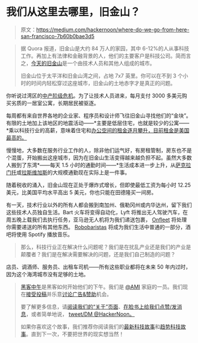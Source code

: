 # 我们从这里去哪里，旧金山？

> 原文：<https://medium.com/hackernoon/where-do-we-go-from-here-san-francisco-7b60b0bae3d5>

> 据 Quora 报道，旧金山是大约 84 万人的家园，其中 6-12%的人从事科技工作。再加上有法律和金融背景的人，他们的主要客户是科技公司。简而言之，[今天的旧金山](https://goo.gl/5VCLwi)是一个由技术人员和其他人组成的城市。
> 
> 旧金山位于太平洋和旧金山湾之间，占地 7x7 英里。你可以在不到 3 个小时的时间内轻松穿过这座城市，旧金山的土地赤字才是真正的问题。

你听说过湾区的[中产阶级危机](http://www.thebolditalic.com/articles/7266-an-open-letter-to-anyone-moving-to-san-francisco-for-a-tech-job)。为了让技术人员进来，每月支付 3000 多美元购买劣质的一居室公寓，长期居民被驱逐。

每周都有来自世界各地的企业家、程序员和设计师飞往旧金山寻找他们的“金块”。有限的土地加上该地区的地震活动——*主要是低层住宅，也就是较少的公寓——*乘以科技行业的高薪，意味着住宅和[办公空间的租金逐月攀升，目前租金是美国最高的。](http://bits.blogs.nytimes.com/2016/01/08/san-francisco-office-rents-pass-manhattan-as-most-expensive-in-country/?_r=0)

慢慢地，大多数在服务行业工作的人，除非他们运气好，有房租管制，房东也不是个混蛋，开始搬出这座城市，因为在旧金山生活变得越来越负担不起。虽然大多数人搬到了东湾*——每天 1.5 小时的通勤时间——*生活成本进一步上升，从[萨克拉门托](http://sacramento.cbslocal.com/2012/12/12/new-sacramento-bus-service-offers-1-fares-to-san-francisco-sparks/)或[拉斯维加斯](https://www.reddit.com/r/sanfrancisco/comments/3olp30/renting_in_las_vegas_and_commuting_to_san/)的大规模通勤现在实际上是一件事。

随着税收的涌入，旧金山现在正处于爆炸式增长，但即使最低工资为每小时 12.25 美元，比美国平均水平高出 5 美元，你也只能在田德隆买一间房。

有一天，技术行业以外的所有人都会搬到南加州、俄勒冈州或内华达州，留下我们这些技术人员独自生活。Bart 火车将变得自动化，Lyft 将推出无人驾驶汽车，在周五晚上载我们去执行任务，亚马逊无人机将为我们递送包裹， [Onfleet](http://onfleet.com) 将处理你需要递送的所有其他东西。 [Robobaristas](http://www.popularmechanics.com/technology/robots/a15242/robot-baristas-cornell-coffee/) 将成为我们生活中普通的一部分，酒吧将使用 Spotify 播放音乐。

> 那么，科技行业正在解决什么问题呢？我们是在扰乱产业还是我们的产业是颠覆者？我们是在解决需要解决的问题，还是我们自己制造的问题？

店员、调酒师、服务员、出租车司机——所有这些职业都将在未来 50 年内过时，因为这个海湾城市没有足够的土地。

> [黑客中午](http://bit.ly/Hackernoon)是黑客如何开始他们的下午。我们是 [@AMI](http://bit.ly/atAMIatAMI) 家庭的一员。我们现在[接受投稿](http://bit.ly/hackernoonsubmission)并乐意[讨论广告&赞助](mailto:partners@amipublications.com)机会。
> 
> 要了解更多信息，请[阅读我们的“关于”页面](https://goo.gl/4ofytp)、[在脸书上给我们点赞/发消息](http://bit.ly/HackernoonFB)，或者简单地说， [tweet/DM @HackerNoon。](https://goo.gl/k7XYbx)
> 
> 如果你喜欢这个故事，我们推荐你阅读我们的[最新科技故事](http://bit.ly/hackernoonlatestt)和[趋势科技故事](https://hackernoon.com/trending)。直到下一次，不要把世界的现实想当然！